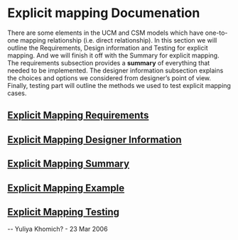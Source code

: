 # Explicit mapping Documenation

There are some elements in the UCM and CSM models which have one-to-one mapping relationship (i.e. direct relationship). In this section we will outline the Requirements, Design information and Testing for explicit mapping. And we will finish it off with the Summary for explicit mapping. The requirements subsection provides a **summary** of everything that needed to be implemented. The designer information subsection explains the choices and options we considered from designer’s point of view. Finally, testing part will outline the methods we used to test explicit mapping cases.

## [Explicit Mapping Requirements](ExplicitMappingRequirements)

## [Explicit Mapping Designer Information](ExplicitMappingDesignerInformation)

## [Explicit Mapping Summary](ExplicitMappingSummary)

## [Explicit Mapping Example](ExplicitMappingExample)

## [Explicit Mapping Testing](ExplicitMappingTesting)

-- Yuliya Khomich? - 23 Mar 2006 